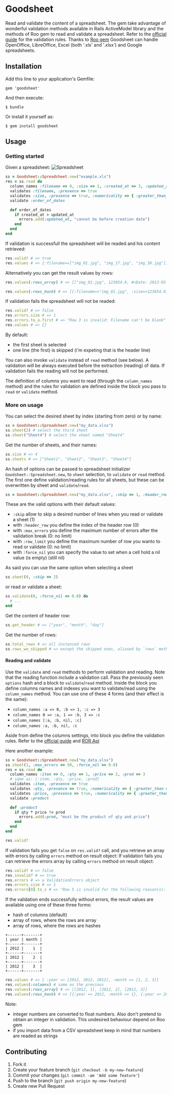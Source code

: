 # Goodsheet

Read and validate the content of a spreadsheet.
The gem take advantage of wonderful validation methods available in Rails ActiveModel library and the methods of Roo gem to read and validate a spreadsheet.
Refer to the [official guide](http://guides.rubyonrails.org/active_record_validations.html) for the validation rules.
Thanks to [Roo gem](https://github.com/Empact/roo) Goodsheet can handle OpenOffice, LibreOffice, Excel (both '.xls' and '.xlsx') and Google spreadsheets.


## Installation

Add this line to your application's Gemfile:

    gem 'goodsheet'

And then execute:

    $ bundle

Or install it yourself as:

    $ gem install goodsheet

## Usage

### Getting started

Given a spreadsheet:
![Spreadsheet](https://github.com/iwan/goodsheet/tree/master/img/img_01.png)

```ruby
ss = Goodsheet::Spreadsheet.new("example.xls")
res = ss.read do
  column_names :filename => 0, :size => 1, :created_at => 3, :updated_at => 4 # ignore 'description' column
  validates :filename, :presence => true
  validates :size, :presence => true, :numericality => { :greater_than_or_equal_to => 0.0 }
  validate :order_of_dates

  def order_of_dates
    if created_at > updated_at
      errors.add(:updated_at, "cannot be before creation date")
    end
  end
end
```

If validation is successfull the spreadsheet will be readed and his content retrieved:
```ruby
res.valid? # => true
res.values # => {:filename=>["img_01.jpg", "img_17.jpg", "img_56.jpg"], :size=>[123854.0, 278333.0, 529639.0], :created_at=>[#<Date: 2013-03-03 ((2456355j,0s,0n),+0s,2299161j)>, ...], ...}
```

Alternatively you can get the result values by rows:
```ruby
res.values(:rows_array) # => [["img_01.jpg", 123854.0, #<Date: 2013-03-03 ((2456355j,0s,0n),+0s,2299161j)>, #<Date: 2013-03-31 ((2456383j,0s,0n),+0s,2299161j)>], ["img_17.jpg", 278333.0, #<Date: 2013-05-03 ...], ...]

res.values(:rows_hash) # => [{:filename=>"img_01.jpg", :size=>123854.0, :created_at=>#<Date: 2013-03-03 ((2456355j,0s,0n),+0s,2299161j)>, :updated_at=>#<Date: 2013-03-31 ((2456383j,0s,0n),+0s,2299161j)>}, {:filename=>"img_17.jpg", :size=>278333.0, ...}, ... ]
```

If validation fails the spreadsheet will not be readed:
```ruby
res.valid? # => false
res.errors.size # => 1
res.errors.to_a.first # => "Row 3 is invalid: Filename can't be blank"
res.values # => {}
```

By default:
* the first sheet is selected
* one line (the first) is skipped (i'm expeting that is the header line)

You can also invoke `validate` instead of `read` method (see below).
A validation will be always executed before the extraction (reading) of data. If validation fails the reading will not be performed.

The definition of columns you want to read (through the `column_names` method) and the rules for validation are defined inside the block you pass to `read` or `validate` method.



### More on usage

You can select the desired sheet by index (starting from zero) or by name:
```ruby
ss = Goodsheet::Spreadsheet.new("my_data.xlsx")
ss.sheet(2) # select the third sheet
ss.sheet("Sheet4") # select the sheet named "Sheet4"
```

Get the number of sheets, and their names:
```ruby
ss.size # => 4
ss.sheets # => ["Sheet1", "Sheet2", "Sheet3", "Sheet4"]
```

An hash of options can be passed to spreadsheet initializer `Goodsheet::Spreadsheet.new`, to `sheet` selection, to `validate` or `read` method. The first one define validation/reading rules for all sheets, but these can be overwritten by sheet and `validate`/`read`.

```ruby
ss = Goodsheet::Spreadsheet.new("my_data.xlsx", :skip => 1, :header_row => 0, :max_errors => 0, :row_limit => 0, :force_nil => nil )
```
These are the valid options with their default values:
- `:skip` allow to skip a desired number of lines when you read or validate a sheet (1)
- with `:header_row` you define the index of the header row (0)
- with `:max_errors` you define the maximum number of errors after the validation break (0: no limit)
- with `:row_limit` you define the maximum number of row you wanto to read or validate (0: no limit)
- with `:force_nil` you can specify the value to set when a cell hold a nil value (is empty) (still nil)

As said you can use the same option when selecting a sheet
```ruby
ss.sheet(0, :skip => 2)
```
or read or validate a sheet:
```ruby
ss.validate(0, :force_nil => 0.0) do
  # ...
end
```

Get the content of header row:
```ruby
ss.get_header # => ["year", "month", "day"]
```

Get the number of rows:
```ruby
ss.total_rows # => all instanced rows
ss.rows_wo_skipped # => except the skipped ones, aliased by `rows` method
```

#### Reading and validate

Use the `validate` and `read` methods to perform validation and reading. Note that the reading function include a validation call.
Pass the previously seen `options` hash and a block to `validate`/`read` method.
Inside the block you define columns names and indexes you want to validate/read using the `column_names` method. You can use one of these 4 forms (and their effect is the same):
- `column_names :a => 0, :b => 1, :c => 3`
- `column_names 0 => :a, 1 => :b, 3 => :c`
- `column_names [:a, :b, nil, :c]`
- `column_names :a, :b, nil, :c`

Aside from define the columns settings, into block you define the validation rules. 
Refer to the [official guide](http://guides.rubyonrails.org/active_record_validations.html) and [ROR Api](http://api.rubyonrails.org/classes/ActiveModel/Validations/ClassMethods.html)


Here another example:
```ruby
ss = Goodsheet::Spreadsheet.new("my_data.xlsx")
ss.sheet(1, :max_errors => 50, :force_nil => 0.0)
res = ss.read do
  column_names :item => 0, :qty => 1, :price => 2, :prod => 3
  # same as: [:item, :qty, :price, :prod]
  validates :item, :presence => true
  validates :qty, :presence => true, :numericality => { :greater_than => 0.0}
  validates :price, :presence => true, :numericality => { :greater_than => 0.0}
  validate :product

  def :product
    if qty * price != prod
      errors.add(:prod, "must be the product of qty and price")
    end
  end
end

res.valid?
```

If validation fails you get `false` on `res.valid?` call, and you retrieve an array with errors by calling `errors` method on result object:
If validation fails you can retrieve the errors array by calling `errors` method on result object:

```ruby
res.valid? # => false
res.invalid? # => true
res.errors # => a ValidationErrors object
res.errors.size # => 1
res.errors[0].to_s # => "Row 5 is invalid for the following reason(s): Year is not a number, Month is not a number"
```

If the validation ends successfully without errors, the result values are available using one of these three forms:
- hash of columns (default)
- array of rows, where the rows are array
- array of rows, where the rows are hashes


```
+------+-------+
| year | month |
+------+-------+
| 2012 |    1  |
+------+-------+
| 2012 |    2  |
+------+-------+
| 2012 |    3  |
+------+-------+
```

```ruby
res.values # => { :year => [2012, 2012, 2012], :month => [1, 2, 3]}
res.values(:columns) # same as the previous 
res.values(:rows_array) # => [[2012, 1], [2012, 2], [2012, 3]]
res.values(:rows_hash) # => [{:year => 2012, :month => 1}, {:year => 2012, :month => 2}, {:year => 2012, :month => 3}]
```



Note:
* integer numbers are converted to float numbers. Also don't pretend to obtain an integer in validation. This undesired behaviour depend on Roo gem
* if you import data from a CSV spreadsheet keep in mind that numbers are readed as strings




## Contributing

1. Fork it
2. Create your feature branch (`git checkout -b my-new-feature`)
3. Commit your changes (`git commit -am 'Add some feature'`)
4. Push to the branch (`git push origin my-new-feature`)
5. Create new Pull Request
